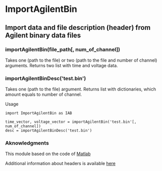 # ImportAgilentBin
## Import data and file description (header) from Agilent binary data files

### importAgilentBin(file_path[, num_of_channel])
Takes one (path to the file) or two (path to the file and number of channel) arguments.
Returns two list with time and voltage data.

### importAgilentBinDesc('test.bin')
Takes one (path to the file) argument.
Returns list with dictionaries, which amount equals to number of channel.

Usage
```
import ImportAgilentBin as IAB

time_vector, voltage_vector = importAgilentBin('test.bin'[, num_of_channel])
desc = importAgilentBinDesc('test.bin')
```

### Aknowledgments
This module based on the code of [Matlab](https://www.mathworks.com/matlabcentral/fileexchange/11854-agilent-scope-waveform-bin-file-binary-reader)

Additional information about headers is available [here](https://github.com/FaustinCarter/agilent_read_binary)
